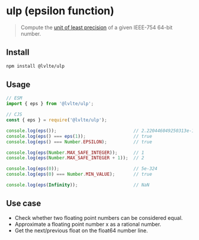 # ulp (epsilon function)

> Compute the [unit of least precision](https://en.wikipedia.org/wiki/Unit_in_the_last_place)
of a given IEEE-754 64-bit number.

## Install

```sh
npm install @lvlte/ulp
```

## Usage

```js
// ESM
import { eps } from '@lvlte/ulp';
```
```js
// CJS
const { eps } = require('@lvlte/ulp');
```
```js
console.log(eps());                             // 2.220446049250313e-16
console.log(eps() === eps(1));                  // true
console.log(eps() === Number.EPSILON);          // true

console.log(eps(Number.MAX_SAFE_INTEGER));      // 1
console.log(eps(Number.MAX_SAFE_INTEGER + 1));  // 2

console.log(eps(0));                            // 5e-324
console.log(eps(0) === Number.MIN_VALUE);       // true

console.log(eps(Infinity));                     // NaN
```

## Use case

- Check whether two floating point numbers can be considered equal.
- Approximate a floating point number x as a rational number.
- Get the next/previous float on the float64 number line.
